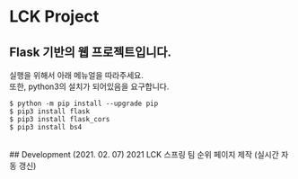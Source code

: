 #  LCK Project
## Flask 기반의 웹 프로젝트입니다.
실행을 위해서 아래 메뉴얼을 따라주세요. 
<br>
또한, python3의 설치가 되어있음을 요구합니다.
```
$ python -m pip install --upgrade pip
$ pip3 install flask
$ pip3 install flask_cors
$ pip3 install bs4
```
<br>
## Development
	(2021. 02. 07) 2021 LCK 스프링 팀 순위 페이지 제작 (실시간 자동 갱신)
